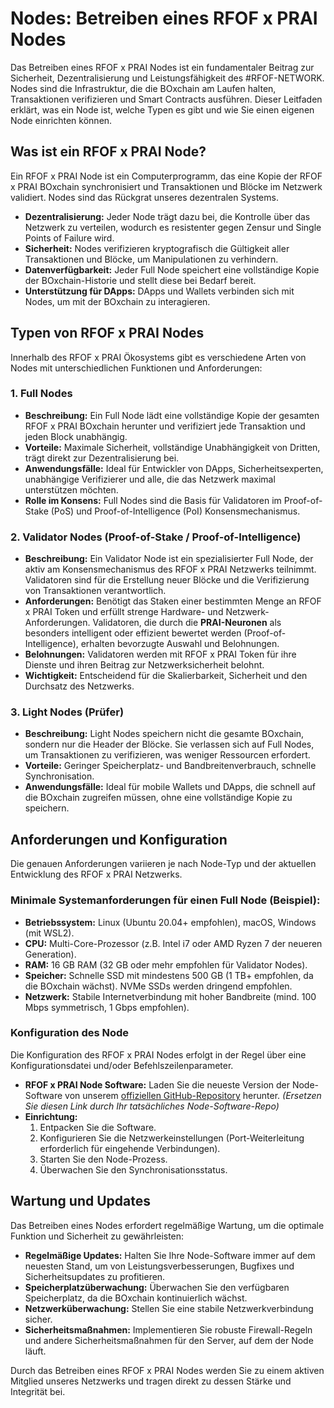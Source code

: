 # Nodes: Betreiben eines RFOF x PRAI Nodes

Das Betreiben eines RFOF x PRAI Nodes ist ein fundamentaler Beitrag zur Sicherheit, Dezentralisierung und Leistungsfähigkeit des #RFOF-NETWORK. Nodes sind die Infrastruktur, die die BOxchain am Laufen halten, Transaktionen verifizieren und Smart Contracts ausführen. Dieser Leitfaden erklärt, was ein Node ist, welche Typen es gibt und wie Sie einen eigenen Node einrichten können.

## Was ist ein RFOF x PRAI Node?

Ein RFOF x PRAI Node ist ein Computerprogramm, das eine Kopie der RFOF x PRAI BOxchain synchronisiert und Transaktionen und Blöcke im Netzwerk validiert. Nodes sind das Rückgrat unseres dezentralen Systems.

* **Dezentralisierung:** Jeder Node trägt dazu bei, die Kontrolle über das Netzwerk zu verteilen, wodurch es resistenter gegen Zensur und Single Points of Failure wird.
* **Sicherheit:** Nodes verifizieren kryptografisch die Gültigkeit aller Transaktionen und Blöcke, um Manipulationen zu verhindern.
* **Datenverfügbarkeit:** Jeder Full Node speichert eine vollständige Kopie der BOxchain-Historie und stellt diese bei Bedarf bereit.
* **Unterstützung für DApps:** DApps und Wallets verbinden sich mit Nodes, um mit der BOxchain zu interagieren.

## Typen von RFOF x PRAI Nodes

Innerhalb des RFOF x PRAI Ökosystems gibt es verschiedene Arten von Nodes mit unterschiedlichen Funktionen und Anforderungen:

### 1. Full Nodes
* **Beschreibung:** Ein Full Node lädt eine vollständige Kopie der gesamten RFOF x PRAI BOxchain herunter und verifiziert jede Transaktion und jeden Block unabhängig.
* **Vorteile:** Maximale Sicherheit, vollständige Unabhängigkeit von Dritten, trägt direkt zur Dezentralisierung bei.
* **Anwendungsfälle:** Ideal für Entwickler von DApps, Sicherheitsexperten, unabhängige Verifizierer und alle, die das Netzwerk maximal unterstützen möchten.
* **Rolle im Konsens:** Full Nodes sind die Basis für Validatoren im Proof-of-Stake (PoS) und Proof-of-Intelligence (PoI) Konsensmechanismus.

### 2. Validator Nodes (Proof-of-Stake / Proof-of-Intelligence)
* **Beschreibung:** Ein Validator Node ist ein spezialisierter Full Node, der aktiv am Konsensmechanismus des RFOF x PRAI Netzwerks teilnimmt. Validatoren sind für die Erstellung neuer Blöcke und die Verifizierung von Transaktionen verantwortlich.
* **Anforderungen:** Benötigt das Staken einer bestimmten Menge an RFOF x PRAI Token und erfüllt strenge Hardware- und Netzwerk-Anforderungen. Validatoren, die durch die **PRAI-Neuronen** als besonders intelligent oder effizient bewertet werden (Proof-of-Intelligence), erhalten bevorzugte Auswahl und Belohnungen.
* **Belohnungen:** Validatoren werden mit RFOF x PRAI Token für ihre Dienste und ihren Beitrag zur Netzwerksicherheit belohnt.
* **Wichtigkeit:** Entscheidend für die Skalierbarkeit, Sicherheit und den Durchsatz des Netzwerks.

### 3. Light Nodes (Prüfer)
* **Beschreibung:** Light Nodes speichern nicht die gesamte BOxchain, sondern nur die Header der Blöcke. Sie verlassen sich auf Full Nodes, um Transaktionen zu verifizieren, was weniger Ressourcen erfordert.
* **Vorteile:** Geringer Speicherplatz- und Bandbreitenverbrauch, schnelle Synchronisation.
* **Anwendungsfälle:** Ideal für mobile Wallets und DApps, die schnell auf die BOxchain zugreifen müssen, ohne eine vollständige Kopie zu speichern.

## Anforderungen und Konfiguration

Die genauen Anforderungen variieren je nach Node-Typ und der aktuellen Entwicklung des RFOF x PRAI Netzwerks.

### Minimale Systemanforderungen für einen Full Node (Beispiel):
* **Betriebssystem:** Linux (Ubuntu 20.04+ empfohlen), macOS, Windows (mit WSL2).
* **CPU:** Multi-Core-Prozessor (z.B. Intel i7 oder AMD Ryzen 7 der neueren Generation).
* **RAM:** 16 GB RAM (32 GB oder mehr empfohlen für Validator Nodes).
* **Speicher:** Schnelle SSD mit mindestens 500 GB (1 TB+ empfohlen, da die BOxchain wächst). NVMe SSDs werden dringend empfohlen.
* **Netzwerk:** Stabile Internetverbindung mit hoher Bandbreite (mind. 100 Mbps symmetrisch, 1 Gbps empfohlen).

### Konfiguration des Node

Die Konfiguration des RFOF x PRAI Nodes erfolgt in der Regel über eine Konfigurationsdatei und/oder Befehlszeilenparameter.

* **RFOF x PRAI Node Software:** Laden Sie die neueste Version der Node-Software von unserem [offiziellen GitHub-Repository](https://github.com/RFOF-x-PRAI/node-software) herunter. *(Ersetzen Sie diesen Link durch Ihr tatsächliches Node-Software-Repo)*
* **Einrichtung:**
    1.  Entpacken Sie die Software.
    2.  Konfigurieren Sie die Netzwerkeinstellungen (Port-Weiterleitung erforderlich für eingehende Verbindungen).
    3.  Starten Sie den Node-Prozess.
    4.  Überwachen Sie den Synchronisationsstatus.

## Wartung und Updates

Das Betreiben eines Nodes erfordert regelmäßige Wartung, um die optimale Funktion und Sicherheit zu gewährleisten:

* **Regelmäßige Updates:** Halten Sie Ihre Node-Software immer auf dem neuesten Stand, um von Leistungsverbesserungen, Bugfixes und Sicherheitsupdates zu profitieren.
* **Speicherplatzüberwachung:** Überwachen Sie den verfügbaren Speicherplatz, da die BOxchain kontinuierlich wächst.
* **Netzwerküberwachung:** Stellen Sie eine stabile Netzwerkverbindung sicher.
* **Sicherheitsmaßnahmen:** Implementieren Sie robuste Firewall-Regeln und andere Sicherheitsmaßnahmen für den Server, auf dem der Node läuft.

Durch das Betreiben eines RFOF x PRAI Nodes werden Sie zu einem aktiven Mitglied unseres Netzwerks und tragen direkt zu dessen Stärke und Integrität bei.
